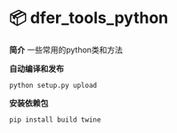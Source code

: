 📦 dfer_tools_python
=======================
**简介**
一些常用的python类和方法



**自动编译和发布**
```
python setup.py upload
```



**安装依赖包**
```
pip install build twine
```

